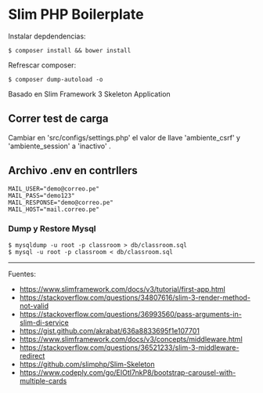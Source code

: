 # Slim PHP Boilerplate

Instalar depdendencias:

    $ composer install && bower install

Refrescar composer:

    $ composer dump-autoload -o

Basado en Slim Framework 3 Skeleton Application

## Correr test de carga

Cambiar en 'src/configs/settings.php' el valor de llave 'ambiente_csrf' y 'ambiente_session' a 'inactivo' .

## Archivo .env en contrllers

    MAIL_USER="demo@correo.pe"
    MAIL_PASS="demo123"
    MAIL_RESPONSE="demo@correo.pe"
    MAIL_HOST="mail.correo.pe"

### Dump y Restore Mysql

    $ mysqldump -u root -p classroom > db/classroom.sql
    $ mysql -u root -p classroom < db/classroom.sql

---

Fuentes:

+ https://www.slimframework.com/docs/v3/tutorial/first-app.html
+ https://stackoverflow.com/questions/34807616/slim-3-render-method-not-valid
+ https://stackoverflow.com/questions/36993560/pass-arguments-in-slim-di-service
+ https://gist.github.com/akrabat/636a8833695f1e107701
+ https://www.slimframework.com/docs/v3/concepts/middleware.html
+ https://stackoverflow.com/questions/36521233/slim-3-middleware-redirect
+ https://github.com/slimphp/Slim-Skeleton
+ https://www.codeply.com/go/EIOtI7nkP8/bootstrap-carousel-with-multiple-cards
